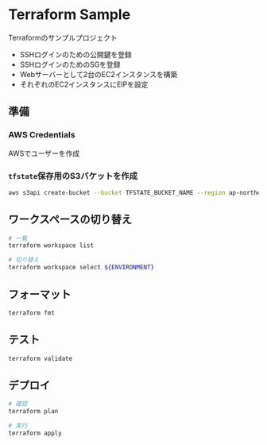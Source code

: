 # Terraform Sample

Terraformのサンプルプロジェクト

- SSHログインのための公開鍵を登録
- SSHログインのためのSGを登録
- Webサーバーとして2台のEC2インスタンスを構築
- それぞれのEC2インスタンスにEIPを設定

## 準備

### AWS Credentials

AWSでユーザーを作成

### `tfstate`保存用のS3バケットを作成

```sh
aws s3api create-bucket --bucket TFSTATE_BUCKET_NAME --region ap-northeast-1 --create-bucket-configuration LocationConstraint=ap-northeast-1
```

## ワークスペースの切り替え

```sh
# 一覧
terraform workspace list

# 切り替え
terraform workspace select ${ENVIRONMENT}
```

## フォーマット

```sh
terraform fmt
```

## テスト

```sh
terraform validate
```

## デプロイ

```sh
# 確認
terraform plan

# 実行
terraform apply
```
